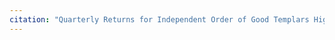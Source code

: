 ```yaml
---
citation: "Quarterly Returns for Independent Order of Good Templars High Bridge Lodge No. 296, Tompkins County History Center."
---
```

